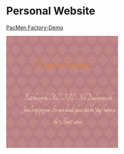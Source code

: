 # Personal Website

<a href="https://marinela26.github.io/PacMen-Factory/">PacMen Factory-Demo</a>

<img src="website.png" alt="PacMan" width="300" height="300">

